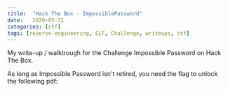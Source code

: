 ```yaml
---
title:  "Hack The Box - ImpossiblePassword"
date:   2020-05-31
categories: [ctf]
tags: [reverse-engineering, ELF, Challenge, writeups, ctf]
---
```

My write-up / walktrough for the Challenge Impossible Password on Hack The Box.

As long as Impossible Password isn't retired, you need the flag to unlock the following pdf:

